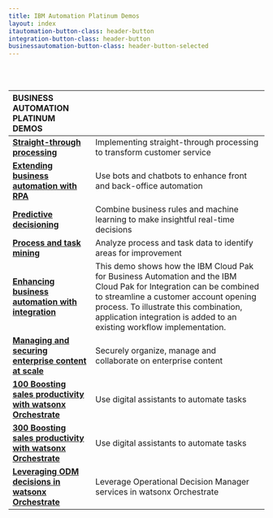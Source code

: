 ```yaml
---
title: IBM Automation Platinum Demos
layout: index
itautomation-button-class: header-button
integration-button-class: header-button
businessautomation-button-class: header-button-selected
---
```

<br/>
<br/>

| **BUSINESS AUTOMATION PLATINUM DEMOS** | | 
| :---         | :--- |
| **[Straight-through processing](http://localhost:4000/300-business-automation-straight-through-processing/demo-preparation)** | Implementing straight-through processing to transform customer service |
| **[Extending business automation with RPA](http://localhost:4000/300-business-automation-extending-ba-with-rpa/demo-preparation)** | Use bots and chatbots to enhance front and back-office automation |
| **[Predictive decisioning](http://localhost:4000/300-business-automation-predictive-decisioning/demo-preparation)** | Combine business rules and machine learning to make insightful real-time decisions |
| **[Process and task mining](http://localhost:4000/300-business-automation-process-and-task-mining/demo-preparation)** | Analyze process and task data to identify areas for improvement |
| **[Enhancing business automation with integration](http://localhost:4000/300-enhancing-ba-with-integration/demo-preparation)** | This demo shows how the IBM Cloud Pak for Business Automation and the IBM Cloud Pak for Integration can be combined to streamline a customer account opening process. To illustrate this combination, application integration is added to an existing workflow implementation. |
| **[Managing and securing enterprise content at scale](http://localhost:4000/300-business-automation-managing-and-securing-enterprise-content-at-scale/demo-preparation)** | Securely organize, manage and collaborate on enterprise content |
| **[100 Boosting sales productivity with watsonx Orchestrate](http://localhost:4000/100-digital-labor-boosting-sales-productivity-with-watsonx-orchestrate/demo-preparation)** | Use digital assistants to automate tasks |
| **[300 Boosting sales productivity with watsonx Orchestrate](http://localhost:4000/300-digital-labor-boosting-sales-productivity-with-watsonx-orchestrate/demo-preparation)** | Use digital assistants to automate tasks |
| **[Leveraging ODM decisions in watsonx Orchestrate](http://localhost:4000/300-digital-labor-leveraging-odm-decisions-in-watsonx-orchestrate/demo-preparation)** | Leverage Operational Decision Manager services in watsonx Orchestrate |

